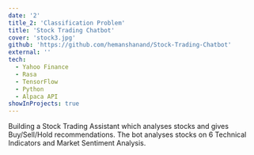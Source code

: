 ```yaml
---
date: '2'
title_2: 'Classification Problem'
title: 'Stock Trading Chatbot'
cover: 'stock3.jpg'
github: 'https://github.com/hemanshanand/Stock-Trading-Chatbot'
external: ''
tech:
  - Yahoo Finance 
  - Rasa 
  - TensorFlow 
  - Python
  - Alpaca API
showInProjects: true
---
```


Building a Stock Trading Assistant which analyses stocks and gives Buy/Sell/Hold recommendations. The bot analyses stocks on 6 Technical Indicators and Market Sentiment Analysis.
